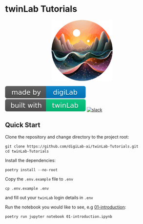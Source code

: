 # twinLab Tutorials

<p align="center">
    <!-- <img src="./resources/images/logo.svg" width="200" height="200" /> -->
    <img src="./resources/images/twinLab.svg" width="200" height="200"/>
</p>

![digiLab](./resources/images/digiLab_badge.svg) ![twinLab](./resources/images/twinLab_badge.svg) [![slack](https://img.shields.io/badge/slack-@digilabglobal-purple.svg?logo=slack)](https://digilabglobal.slack.com)

## Quick Start

Clone the repository and change directory to the project root:

```shell
git clone https://github.com/digiLab-ai/twinLab-Tutorials.git
cd twinLab-Tutorials
```

Install the dependencies:

```shell
poetry install --no-root
```

Copy the `.env.example` file to `.env`

```shell
cp .env.example .env
```

and fill out your `twinLab` login details in `.env`

Run the notebook you would like to see, e.g [01-introduction](./01-introduction.ipynb):

```shell
poetry run jupyter notebook 01-introduction.ipynb
```
